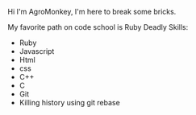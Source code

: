 Hi I'm AgroMonkey, I'm here to break some bricks.

My favorite path on code school is Ruby
Deadly Skills: 
* Ruby
* Javascript
* Html
* css
* C++
* C
* Git
* Killing history using git rebase